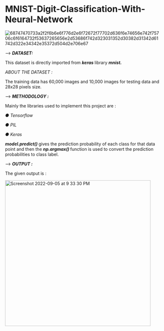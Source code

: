 # MNIST-Digit-Classification-With-Neural-Network

![68747470733a2f2f6b6e6f776d2e6f72672f77702d636f6e74656e742f75706c6f6164732f53637265656e2d53686f742d323031352d30382d31342d61742d322e34342e35372d504d2e706e67](https://user-images.githubusercontent.com/71970250/188486991-22775894-effc-4f97-ac9a-97c8b981bf5c.png)

--> <b> <i> DATASET: </i> </b>

This dataset is directly imported from <b> <i> keras </i> </b> library <b> <i> mnist.</i> </b>

<i> ABOUT THE DATASET : </i>

The training data has 60,000 images and 10,000 images for testing data and 28x28 pixels size.

--> <b> <i> METHODOLOGY : </i> </b>

Mainly the libraries used to implement this project are :
<i>

● Tensorflow

● PIL

● Keras
</i>

<b> <i> model.predict() </i> </b> gives the prediction probability of each class for that data point and then the <b> <i>  np.argmax() </i> </b> function is used to convert the prediction probabilities to class label.


--> <b> <i> OUTPUT : </i> </b>

The given output is :

<img width="475" alt="Screenshot 2022-09-05 at 9 33 30 PM" src="https://user-images.githubusercontent.com/71970250/188486444-a14ac996-c29c-418e-8107-767e4f6ca74f.png">
